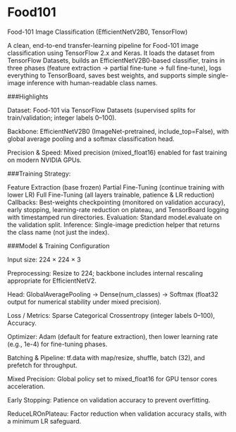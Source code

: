 # Food101

Food-101 Image Classification (EfficientNetV2B0, TensorFlow)

A clean, end-to-end transfer-learning pipeline for Food-101 image classification using TensorFlow 2.x and Keras. It loads the dataset from TensorFlow Datasets, builds an EfficientNetV2B0-based classifier, trains in three phases (feature extraction → partial fine-tune → full fine-tune), logs everything to TensorBoard, saves best weights, and supports simple single-image inference with human-readable class names.

###Highlights

Dataset: Food-101 via TensorFlow Datasets (supervised splits for train/validation; integer labels 0–100).

Backbone: EfficientNetV2B0 (ImageNet-pretrained, include_top=False), with global average pooling and a softmax classification head.

Precision & Speed: Mixed precision (mixed_float16) enabled for fast training on modern NVIDIA GPUs.

###Training Strategy:

  Feature Extraction (base frozen)
  Partial Fine-Tuning (continue training with lower LR)
  Full Fine-Tuning (all layers trainable, patience & LR reduction)
  Callbacks: Best-weights checkpointing (monitored on validation accuracy), early stopping, learning-rate reduction on plateau, and TensorBoard logging with timestamped run directories.
  Evaluation: Standard model.evaluate on the validation split.
  Inference: Single-image prediction helper that returns the class name (not just the index).

###Model & Training Configuration

  Input size: 224 × 224 × 3
  
  Preprocessing: Resize to 224; backbone includes internal rescaling appropriate for EfficientNetV2.
  
  Head: GlobalAveragePooling → Dense(num_classes) → Softmax (float32 output for numerical stability under mixed precision).
  
  Loss / Metrics: Sparse Categorical Crossentropy (integer labels 0–100), Accuracy.
  
  Optimizer: Adam (default for feature extraction), then lower learning rate (e.g., 1e-4) for fine-tuning phases.
  
  Batching & Pipeline: tf.data with map/resize, shuffle, batch (32), and prefetch for throughput.
  
  Mixed Precision: Global policy set to mixed_float16 for GPU tensor cores acceleration.
  
  Early Stopping: Patience on validation accuracy to prevent overfitting.
  
  ReduceLROnPlateau: Factor reduction when validation accuracy stalls, with a minimum LR safeguard.
